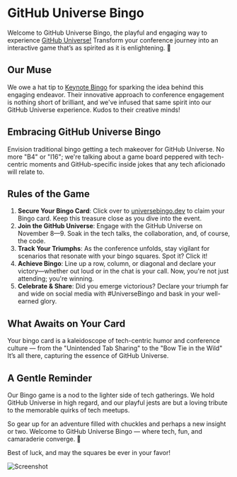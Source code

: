 # GitHub Universe Bingo

Welcome to GitHub Universe Bingo, the playful and engaging way to experience [GitHub Universe!](https://githubuniverse.com/) Transform your conference journey into an interactive game that’s as spirited as it is enlightening. 🚀

## Our Muse

We owe a hat tip to [Keynote Bingo](https://github.com/keynotebingo/keynotebingo.github.io) for sparking the idea behind this engaging endeavor. Their innovative approach to conference engagement is nothing short of brilliant, and we've infused that same spirit into our GitHub Universe experience. Kudos to their creative minds!

## Embracing GitHub Universe Bingo

Envision traditional bingo getting a tech makeover for GitHub Universe. No more "B4" or "I16"; we're talking about a game board peppered with tech-centric moments and GitHub-specific inside jokes that any tech aficionado will relate to.

## Rules of the Game

1. **Secure Your Bingo Card**: Click over to [universebingo.dev](https://universebingo.dev/) to claim your Bingo card. Keep this treasure close as you dive into the event.
2. **Join the GitHub Universe**: Engage with the GitHub Universe on November 8—9. Soak in the tech talks, the collaboration, and, of course, the code.
3. **Track Your Triumphs**: As the conference unfolds, stay vigilant for scenarios that resonate with your bingo squares. Spot it? Click it!
4. **Achieve Bingo**: Line up a row, column, or diagonal and declare your victory—whether out loud or in the chat is your call. Now, you're not just attending; you're winning.
5. **Celebrate & Share**: Did you emerge victorious? Declare your triumph far and wide on social media with #UniverseBingo and bask in your well-earned glory.

## What Awaits on Your Card

Your bingo card is a kaleidoscope of tech-centric humor and conference culture — from the "Unintended Tab Sharing" to the "Bow Tie in the Wild" It’s all there, capturing the essence of GitHub Universe.

## A Gentle Reminder

Our Bingo game is a nod to the lighter side of tech gatherings. We hold GitHub Universe in high regard, and our playful jests are but a loving tribute to the memorable quirks of tech meetups.

So gear up for an adventure filled with chuckles and perhaps a new insight or two. Welcome to GitHub Universe Bingo — where tech, fun, and camaraderie converge. 🚀

Best of luck, and may the squares be ever in your favor!


![Screenshot](https://github.com/ashleymcnamara/keynotebingo.github.io/blob/master/static/images/bingo_card.png)
